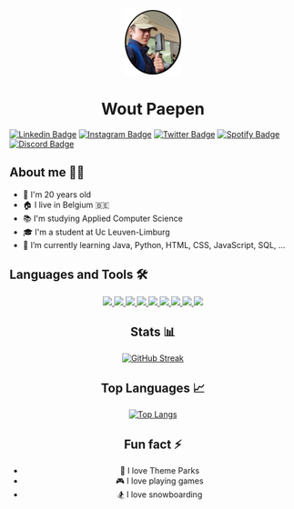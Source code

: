 
<div align="center">
    <img clip-path="circle()" src="piccas.png" width="100">
    <h1>Wout Paepen</h1>
</div>

[![Linkedin Badge](https://img.shields.io/badge/-LinkedIn-blue?style=flat&logo=Linkedin&logoColor=white)](https://www.linkedin.com/in/wout-paepen/)
[![Instagram Badge](https://img.shields.io/badge/-Instagram-purple?style=flat&logo=instagram&logoColor=white)](https://www.instagram.com/wout_paepen/)
[![Twitter Badge](https://img.shields.io/badge/-Twitter-blue?style=flat&logo=twitter&logoColor=white)](https://twitter.com/WoutPaepen)
[![Spotify Badge](https://img.shields.io/badge/-Spotify-green?style=flat&logo=spotify&logoColor=white)](https://open.spotify.com/user/eftelking?si=8a691891fd234179)
[![Discord Badge](https://img.shields.io/badge/-Discord-blue?style=flat&logo=discord&logoColor=white)](https://discord.com/users/227822834741805056)
    
    


## About me 🙋‍♂️
- 🏫 I'm 20 years old
- 🏠 I live in Belgium 🇧🇪
- 📚 I'm studying Applied Computer Science
- 🎓 I'm a student at Uc Leuven-Limburg
- 🌱 I’m currently learning Java, Python, HTML, CSS, JavaScript, SQL, ...

## Languages and Tools 🛠️
<div align="center">
<a href="https://www.java.com/">
<img src="https://img.shields.io/badge/Java-007396?style=for-the-badge&logo=java&logoColor=white"
</a>
<a href="https://www.python.org/">
<img src="https://img.shields.io/badge/Python-3776AB?style=for-the-badge&logo=python&logoColor=white">
</a>
<a href="https://www.w3schools.com/html/">
<img src="https://img.shields.io/badge/HTML-239120?style=for-the-badge&logo=html5&logoColor=white">
</a>
<a href="https://www.w3schools.com/css/">
<img src="https://img.shields.io/badge/CSS-239120?&style=for-the-badge&logo=css3&logoColor=white">
</a>
<a href="https://www.javascript.com/">
<img src="https://img.shields.io/badge/JavaScript-F7DF1E?style=for-the-badge&logo=javascript&logoColor=black">
</a>
<a href="https://www.Postgres.com/">
<img src="https://img.shields.io/badge/PostgreSQL-316192?style=for-the-badge&logo=postgresql&logoColor=white">
</a>
<a href="https://www.react.com/">
<img src="https://img.shields.io/badge/React-20232A?style=for-the-badge&logo=react&logoColor=61DAFB">
</a>
<a href="https://www.git.com/">
<img src="https://img.shields.io/badge/Git-F05032?style=for-the-badge&logo=git&logoColor=white">
</a>
<a href="https://www.github.com/">
<img src="https://img.shields.io/badge/GitHub-100000?style=for-the-badge&logo=github&logoColor=white">
</a>

## Stats 📊
[![GitHub Streak](https://streak-stats.demolab.com?user=WoutPaepenUcLL&theme=tokyonight-duo&hide_border=true&locale=nl&date_format=j%20M%5B%20Y%5D&mode=weekly)](https://git.io/streak-stats)

## Top Languages 📈
[![Top Langs](https://github-readme-stats.vercel.app/api/top-langs/?username=WoutPaepenUcLL&layout=compact&theme=github_dark_dimmed)](https://github.com/anuraghazra/github-readme-stats)

## Fun fact ⚡
- 🎢 I love Theme Parks
- 🎮 I love playing games
- 🏂 I love snowboarding




<!--
**WoutPaepenUcLL/WoutPaepenUcLL** is a ✨ _special_ ✨ repository because its `README.md` (this file) appears on your GitHub profile.

Here are some ideas to get you started:

- 🔭 I’m currently working on ...
- 🌱 I’m currently learning ...
- 👯 I’m looking to collaborate on ...
- 🤔 I’m looking for help with ...
- 💬 Ask me about ...
- 📫 How to reach me: ...
- 😄 Pronouns: ...
- ⚡ Fun fact: ...
-->
